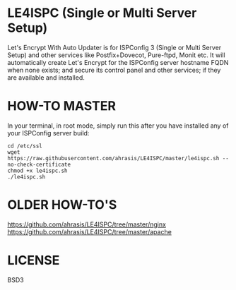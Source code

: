 # LE4ISPC (Single or Multi Server Setup)
Let's Encrypt With Auto Updater is for ISPConfig 3 (Single or Multi Server Setup) and other services like Postfix+Dovecot, Pure-ftpd, Monit etc. It will automatically create Let's Encrypt for the ISPConfig server hostname FQDN when none exists; and secure its control panel and other services; if they are available and installed.

# HOW-TO MASTER
In your terminal, in root mode, simply run this after you have installed any of your ISPConfig server build:
```
cd /etc/ssl
wget https://raw.githubusercontent.com/ahrasis/LE4ISPC/master/le4ispc.sh --no-check-certificate
chmod +x le4ispc.sh
./le4ispc.sh
```

# OLDER HOW-TO'S
https://github.com/ahrasis/LE4ISPC/tree/master/nginx
https://github.com/ahrasis/LE4ISPC/tree/master/apache

# LICENSE
BSD3

